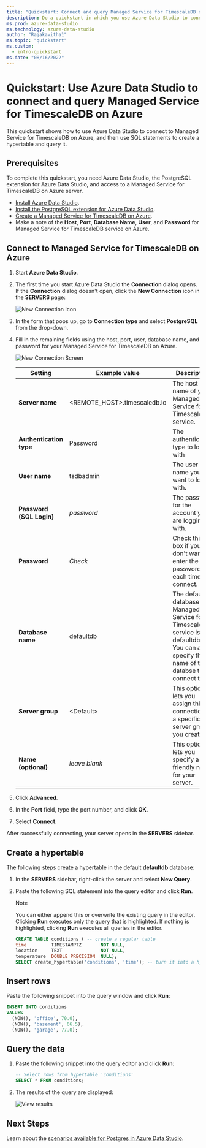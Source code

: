 ```yaml
---
title: "Quickstart: Connect and query Managed Service for TimescaleDB on Azure"
description: Do a quickstart in which you use Azure Data Studio to connect to Managed Service for TimescaleDB, and then use SQL statements to create and query a database.
ms.prod: azure-data-studio
ms.technology: azure-data-studio
author: "Rajakavitha1"
ms.topic: "quickstart"
ms.custom:
  - intro-quickstart
ms.date: "08/16/2022"
---
```


# Quickstart: Use Azure Data Studio to connect and query Managed Service for TimescaleDB on Azure

This quickstart shows how to use Azure Data Studio to connect to Managed Service for TimescaleDB on Azure, and then use SQL statements to create a hypertable and query it.

## Prerequisites

To complete this quickstart, you need Azure Data Studio, the PostgreSQL extension for Azure Data Studio, and access to a Managed Service for TimescaleDB on Azure server.

- [Install Azure Data Studio](./download-azure-data-studio.md).
- [Install the PostgreSQL extension for Azure Data Studio](./extensions/postgres-extension.md).
- [Create a Managed Service for TimescaleDB on Azure](https://docs.timescale.com/install/latest/installation-mst/#create-your-first-service).
- Make a note of the **Host**, **Port**, **Database Name**, **User**, and **Password** for Managed Service for TimescaleDB service on Azure.

## Connect to Managed Service for TimescaleDB on Azure

1. Start **Azure Data Studio**.

2. The first time you start Azure Data Studio the **Connection** dialog opens. If the **Connection** dialog doesn't open, click the **New Connection** icon in the **SERVERS** page:

   ![New Connection Icon](media/quickstart-timescale/new-connection-icon.png)

3. In the form that pops up, go to **Connection type** and select **PostgreSQL** from the drop-down.

4. Fill in the remaining fields using the host, port, user, database name, and password for your Managed Service for TimescaleDB on Azure.

   ![New Connection Screen](media/quickstart-timescale/new-connection-screen.png)  

   | Setting       | Example value | Description |
   | ------------ | ------------------ | ------------------------------------------------- |
   | **Server name** | <REMOTE_HOST>.timescaledb.io | The host name of your Managed Service for TimescaleDB service. |
   | **Authentication type** | Password | The authentication type to log in with |
   | **User name** | tsdbadmin | The user name you want to log in with. |
   | **Password (SQL Login)** | *password* | The password for the account you are logging in with. |
   | **Password** | *Check* | Check this box if you don't want to enter the password each time you connect. |
   | **Database name** | defaultdb | The default database for Managed Service for TimescaleDB service is defaultdb. You can also specify the name of the databse to connect to. |
   | **Server group** | \<Default\> | This option lets you assign this connection to a specific server group you create. |
   | **Name (optional)** | *leave blank* | This option lets you specify a friendly name for your server. |

5. Click **Advanced**.
6. In the **Port** field, type the port number, and click **OK**.
7. Select **Connect**.

After successfully connecting, your server opens in the **SERVERS** sidebar.

## Create a hypertable

 The following steps create a hypertable in the default **defaultdb** database:

1. In the **SERVERS** sidebar, right-click the server and select **New Query**.

1. Paste the following SQL statement into the query editor and click **Run**.

   > [!NOTE]
   > You can either append this or overwrite the existing query in the editor. Clicking **Run** executes only the query that is highlighted. If nothing is highlighted, clicking **Run** executes all queries in the editor.

   ```sql
   CREATE TABLE conditions ( -- create a regular table
   time         TIMESTAMPTZ       NOT NULL,
   location     TEXT              NOT NULL,
   temperature  DOUBLE PRECISION  NULL);
   SELECT create_hypertable('conditions', 'time'); -- turn it into a hypertable
   ```

## Insert rows

Paste the following snippet into the query window and click **Run**:

   ```sql
   INSERT INTO conditions
   VALUES
     (NOW(), 'office', 70.0),
     (NOW(), 'basement', 66.5),
     (NOW(), 'garage', 77.0);
   ```

## Query the data

1. Paste the following snippet into the query editor and click **Run**:

   ```sql
   -- Select rows from hypertable 'conditions'
   SELECT * FROM conditions; 
   ```

2. The results of the query are displayed:

   ![View results](media/quickstart-timescale/view-results.png)

## Next Steps

Learn about the [scenarios available for Postgres in Azure Data Studio](./extensions/postgres-extension.md).
